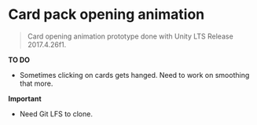 # Card pack opening animation

>Card opening animation prototype done with Unity LTS Release 2017.4.26f1.

**TO DO**

- Sometimes clicking on cards gets hanged. 
  Need to work on smoothing that more.  

**Important**

- Need Git LFS to clone. 

